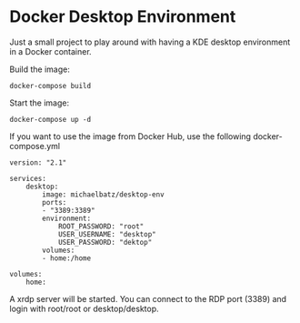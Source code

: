 # Docker Desktop Environment

Just a small project to play around with having a KDE desktop environment in a Docker container.

Build the image:
```
docker-compose build
```

Start the image:
```
docker-compose up -d
```

If you want to use the image from Docker Hub, use the following docker-compose.yml
```
version: "2.1"

services:
    desktop:
        image: michaelbatz/desktop-env
        ports:
        - "3389:3389"
        environment:
            ROOT_PASSWORD: "root"
            USER_USERNAME: "desktop"
            USER_PASSWORD: "dektop"
        volumes:
        - home:/home

volumes:
    home:
```


A xrdp server will be started. You can connect to the RDP port (3389) and login with root/root or desktop/desktop.

